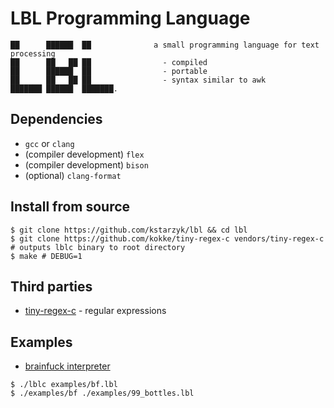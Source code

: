 # LBL Programming Language

```
██      ██████  ██              a small programming language for text processing
██      ██   ██ ██                - compiled
██      ██████  ██                - portable
██      ██   ██ ██                - syntax similar to awk
███████ ██████  ███████.
```

## Dependencies

- `gcc` or `clang`
- (compiler development) `flex`
- (compiler development) `bison`
- (optional) `clang-format`

## Install from source

```
$ git clone https://github.com/kstarzyk/lbl && cd lbl
$ git clone https://github.com/kokke/tiny-regex-c vendors/tiny-regex-c
# outputs lblc binary to root directory
$ make # DEBUG=1
```

## Third parties

- [tiny-regex-c](https://github.com/kokke/tiny-regex-c) - regular expressions

## Examples

- [brainfuck interpreter](examples/bf.lbl)

```
$ ./lblc examples/bf.lbl
$ ./examples/bf ./examples/99_bottles.lbl
```